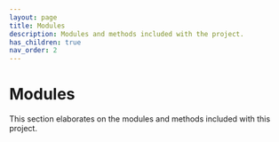 ```yaml
---
layout: page
title: Modules
description: Modules and methods included with the project.
has_children: true
nav_order: 2
---
```


# Modules

This section elaborates on the modules and methods included with this project.
